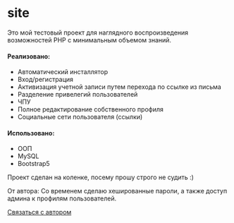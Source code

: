 # site

Это мой тестовый проект для наглядного воспроизведения возможностей PHP с минимальным объемом знаний.

#### Реализовано: ####
* Автоматический инсталлятор
* Вход/регистрация
* Активизация учетной записи путем перехода по ссылке из письма
* Разделение привелегий пользователей
* ЧПУ
* Полное редактирование собственного профиля
* Социальные сети пользователя (ссылки)

#### Использовано: #####
* ООП
* MySQL
* Bootstrap5

Проект сделан на коленке, посему прошу строго не судить :)

От автора:
Со временем сделаю хешированные пароли, а также доступ админа к профилям пользователей.

[Связаться с автором](mailto:info@blanet.ru?subject=Ответ%20с%20GitHub&body=Проект%20https://github.com/prokoleg/site)
